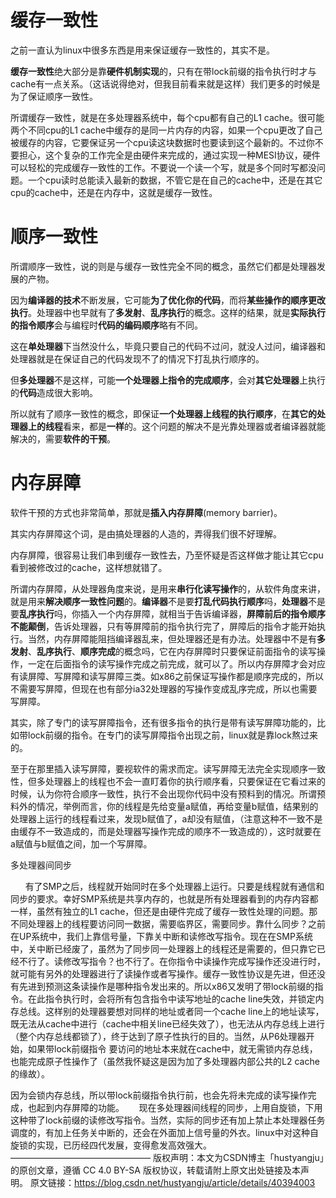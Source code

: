 # 缓存一致性


之前一直认为linux中很多东西是用来保证缓存一致性的，其实不是。

**缓存一致性**绝大部分是靠**硬件机制实现**的，只有在带lock前缀的指令执行时才与cache有一点关系。（这话说得绝对，但我目前看来就是这样）我们更多的时候是为了保证顺序一致性。

所谓缓存一致性，就是在多处理器系统中，每个cpu都有自己的L1 cache。很可能两个不同cpu的L1 cache中缓存的是同一片内存的内容，如果一个cpu更改了自己被缓存的内容，它要保证另一个cpu读这块数据时也要读到这个最新的。不过你不要担心，这个复杂的工作完全是由硬件来完成的，通过实现一种MESI协议，硬件可以轻松的完成缓存一致性的工作。不要说一个读一个写，就是多个同时写都没问题。一个cpu读时总能读入最新的数据，不管它是在自己的cache中，还是在其它cpu的cache中，还是在内存中，这就是缓存一致性。


# 顺序一致性


所谓顺序一致性，说的则是与缓存一致性完全不同的概念，虽然它们都是处理器发展的产物。

因为**编译器的技术**不断发展，它可能**为了优化你的代码**，而将**某些操作的顺序更改执行**。处理器中也早就有了**多发射**、**乱序执行**的概念。这样的结果，就是**实际执行的指令顺序**会与编程时**代码的编码顺序**略有不同。

这在**单处理器**下当然没什么，毕竟只要自己的代码不过问，就没人过问，编译器和处理器就是在保证自己的代码发现不了的情况下打乱执行顺序的。

但**多处理器**不是这样，可能**一个处理器上指令的完成顺序**，会对**其它处理器**上执行的**代码**造成很大影响。

所以就有了顺序一致性的概念，即保证**一个处理器上线程的执行顺序**，在**其它的处理器上的线程**看来，都是**一样**的。这个问题的解决不是光靠处理器或者编译器就能解决的，需要**软件的干预**。


# 内存屏障


软件干预的方式也非常简单，那就是**插入内存屏障**(memory barrier)。

其实内存屏障这个词，是由搞处理器的人造的，弄得我们很不好理解。

内存屏障，很容易让我们串到缓存一致性去，乃至怀疑是否这样做才能让其它cpu看到被修改过的cache，这样想就错了。

所谓内存屏障，从处理器角度来说，是用来**串行化读写操作**的，从软件角度来讲，就是用来**解决顺序一致性问题**的。**编译器**不是要**打乱代码执行顺序**吗，**处理器**不是要**乱序执行**吗，你插入一个内存屏障，就相当于告诉编译器，**屏障前后的指令顺序不能颠倒**，告诉处理器，只有等屏障前的指令执行完了，屏障后的指令才能开始执行。当然，内存屏障能阻挡编译器乱来，但处理器还是有办法。处理器中不是有**多发射**、**乱序执行**、**顺序完成**的概念吗，它在内存屏障时只要保证前面指令的读写操作，一定在后面指令的读写操作完成之前完成，就可以了。所以内存屏障才会对应有读屏障、写屏障和读写屏障三类。如x86之前保证写操作都是顺序完成的，所以不需要写屏障，但现在也有部分ia32处理器的写操作变成乱序完成，所以也需要写屏障。

其实，除了专门的读写屏障指令，还有很多指令的执行是带有读写屏障功能的，比如带lock前缀的指令。在专门的读写屏障指令出现之前，linux就是靠lock熬过来的。

至于在那里插入读写屏障，要视软件的需求而定。读写屏障无法完全实现顺序一致性，但多处理器上的线程也不会一直盯着你的执行顺序看，只要保证在它看过来的时候，认为你符合顺序一致性，执行不会出现你代码中没有预料到的情况。所谓预料外的情况，举例而言，你的线程是先给变量a赋值，再给变量b赋值，结果别的处理器上运行的线程看过来，发现b赋值了，a却没有赋值，（注意这种不一致不是由缓存不一致造成的，而是处理器写操作完成的顺序不一致造成的），这时就要在a赋值与b赋值之间，加一个写屏障。


多处理器间同步


      有了SMP之后，线程就开始同时在多个处理器上运行。只要是线程就有通信和同步的要求。幸好SMP系统是共享内存的，也就是所有处理器看到的内存内容都一样，虽然有独立的L1 cache，但还是由硬件完成了缓存一致性处理的问题。那不同处理器上的线程要访问同一数据，需要临界区，需要同步。靠什么同步？之前在UP系统中，我们上靠信号量，下靠关中断和读修改写指令。现在在SMP系统中，关中断已经废了，虽然为了同步同一处理器上的线程还是需要的，但只靠它已经不行了。读修改写指令？也不行了。在你指令中读操作完成写操作还没进行时，就可能有另外的处理器进行了读操作或者写操作。缓存一致性协议是先进，但还没有先进到预测这条读操作是哪种指令发出来的。所以x86又发明了带lock前缀的指令。在此指令执行时，会将所有包含指令中读写地址的cache line失效，并锁定内存总线。这样别的处理器要想对同样的地址或者同一个cache line上的地址读写，既无法从cache中进行（cache中相关line已经失效了），也无法从内存总线上进行（整个内存总线都锁了），终于达到了原子性执行的目的。当然，从P6处理器开始，如果带lock前缀指令 要访问的地址本来就在cache中，就无需锁内存总线，也能完成原子性操作了（虽然我怀疑这是因为加了多处理器内部公共的L2 cache的缘故）。


因为会锁内存总线，所以带lock前缀指令执行前，也会先将未完成的读写操作完成，也起到内存屏障的功能。
     现在多处理器间线程的同步，上用自旋锁，下用这种带了lock前缀的读修改写指令。当然，实际的同步还有加上禁止本处理器任务调度的，有加上任务关中断的，还会在外面加上信号量的外衣。linux中对这种自旋锁的实现，已历经四代发展，变得愈发高效强大。
————————————————
版权声明：本文为CSDN博主「hustyangju」的原创文章，遵循 CC 4.0 BY-SA 版权协议，转载请附上原文出处链接及本声明。
原文链接：https://blog.csdn.net/hustyangju/article/details/40394003